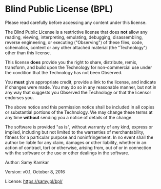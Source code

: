 # Blind Public License (BPL)

Please read carefully before accessing any content under this license.

The Blind Public License is a restrictive license that does **not** allow any reading, viewing, interpreting, emulating, debugging, disassembling, reverse engineering, or executing ("Observing") of these files, code, schematics, content or any other attached material (the "Technology") other than this license.

This license **does** provide you the right to share, distribute, remix, transform, and build upon the Technology for non-commercial use under the condition that the Technology has not been Observed.

You **must** give appropriate credit, provide a link to the license, and indicate if changes were made. You may do so in any reasonable manner, but not in any way that suggests you Observed the Technology or that the licensor endorses you.

The above notice and this permission notice shall be included in all copies or substantial portions of the Technology. We may change these terms at any time **without** sending you a notice of details of the change.

The software is provided "as is", without warranty of any kind, express or implied, including but not limited to the warranties of merchantability, fitness for a particular purpose and noninfringement. In no event shall the author be liable for any claim, damages or other liability, whether in an action of contract, tort or otherwise, arising from, out of or in connection with the software or the use or other dealings in the software.

Author: Samy Kamkar

Version: v0.1, October 8, 2016

License: https://samy.pl/bpl/
